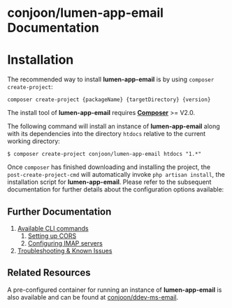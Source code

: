 # conjoon/lumen-app-email Documentation

# Installation
The recommended way to install **lumen-app-email** is by using `composer create-project`:

`composer create-project {packageName} {targetDirectory} {version}`

The install tool of **lumen-app-email** requires [**Composer**](https://getcomposer.org/) >= V2.0.

The following command will install an instance of **lumen-app-email** along with its dependencies into the directory
`htdocs` relative to the current working directory:

```shell
$ composer create-project conjoon/lumen-app-email htdocs "1.*" 
```

Once `composer` has finished downloading and installing the project, the `post-create-project-cmd` will automatically invoke
`php artisan install`, the installation script for **lumen-app-email**. Please refer to the subsequent documentation for
further details about the configuration options available:

## Further Documentation
 1. [Available CLI commands](./commands.md)
    1. [Setting up CORS](./cors.md)
    2. [Configuring IMAP servers](./imapserver.md)
 3. [Troubleshooting & Known Issues](./troubleshooting.md)

## Related Resources
A pre-configured container for running an instance of **lumen-app-email** is also available and can be found at 
[conjoon\/ddev-ms-email](https://github.com/conjoon/ddev-ms-email).
